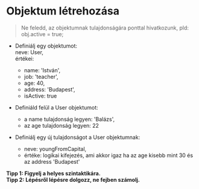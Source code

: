 # Objektum létrehozása
  
> Ne feledd, az objektumnak tulajdonságára ponttal hivatkozunk, pld:  
  obj.active = true;
  
- Definiálj egy objektumot:  
  neve: User,  
  értékei:  
  - name: 'István',  
  - job: 'teacher',  
  - age: 40,  
  - address: 'Budapest',  
  - isActive: true  
  
- Definiáld felül a User objektumot:  
  - a name tulajdonság legyen: 'Balázs',  
  - az age tulajdonság legyen: 22  

- Definiálj egy új tulajdonságot a User objektumnak:  
  - neve: youngFromCapital,  
  - értéke: logikai kifejezés, ami akkor igaz ha az age kisebb mint 30 
  és az address 'Budapest'   

__Tipp 1: Figyelj a helyes szintaktikára.__  
__Tipp 2: Lépésről lépésre dolgozz, ne fejben számolj.__  
